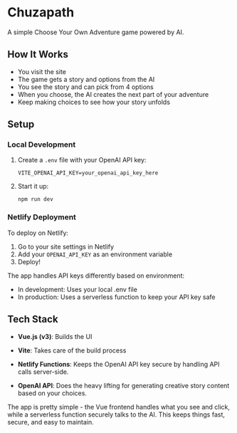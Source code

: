# Chuzapath
A simple Choose Your Own Adventure game powered by AI.

## How It Works
- You visit the site
- The game gets a story and options from the AI
- You see the story and can pick from 4 options
- When you choose, the AI creates the next part of your adventure
- Keep making choices to see how your story unfolds

## Setup

### Local Development
1. Create a `.env` file with your OpenAI API key:
   ```
   VITE_OPENAI_API_KEY=your_openai_api_key_here
   ```
2. Start it up:
   ```
   npm run dev
   ```

### Netlify Deployment
To deploy on Netlify:

1. Go to your site settings in Netlify
2. Add your `OPENAI_API_KEY` as an environment variable
3. Deploy!

The app handles API keys differently based on environment:
- In development: Uses your local .env file
- In production: Uses a serverless function to keep your API key safe

## Tech Stack

- **Vue.js (v3)**: Builds the UI

- **Vite**: Takes care of the build process

- **Netlify Functions**: Keeps the OpenAI API key secure by handling API calls server-side.

- **OpenAI API**: Does the heavy lifting for generating creative story content based on your choices.

The app is pretty simple - the Vue frontend handles what you see and click, while a serverless function securely talks to the AI. This keeps things fast, secure, and easy to maintain.
